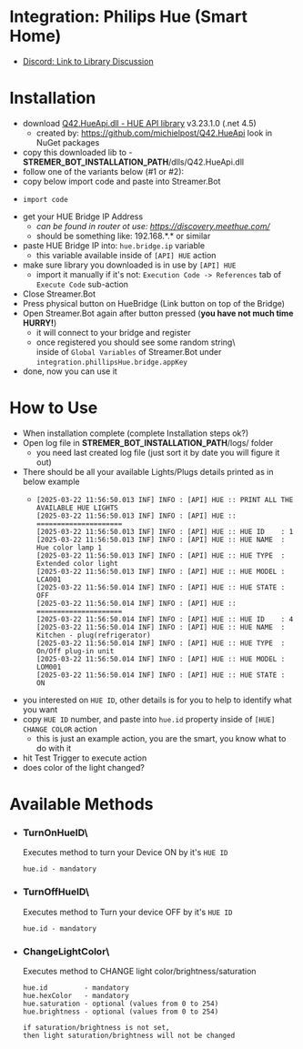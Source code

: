 ﻿# Integration: Philips Hue (Smart Home)

- [Discord: Link to Library Discussion](https://discord.com/channels/834650675224248362/1295383440291659776)

# Installation
- download [Q42.HueApi.dll - HUE API library](./lib/Q42.HueApi.dll) v3.23.1.0 (.net 4.5)
  - created by: https://github.com/michielpost/Q42.HueApi look in NuGet packages
- copy this downloaded lib to - **STREMER_BOT_INSTALLATION_PATH**/dlls/Q42.HueApi.dll
- follow one of the variants below (#1 or #2):
- copy below import code and paste into Streamer.Bot 
- ```text
  import code
  ```
- get your HUE Bridge IP Address 
  - *can be found in router ot use: https://discovery.meethue.com/*
  - should be something like: 192.168.\*.\* or similar
- paste HUE Bridge IP into: `hue.bridge.ip` variable
  - this variable available inside of `[API] HUE` action
- make sure library you downloaded is in use by `[API] HUE`
  - import it manually if it's not: `Execution Code -> References` tab of `Execute Code` sub-action
- Close Streamer.Bot 
- Press physical button on HueBridge (Link button on top of the Bridge)
- Open Streamer.Bot again after button pressed (**you have not much time HURRY!**)
  - it will connect to your bridge and register
  - once registered you should see some random string\  
    inside of `Global Variables` of Streamer.Bot under `integration.phillipsHue.bridge.appKey`
- done, now you can use it

# How to Use
- When installation complete (complete Installation steps ok?)
- Open log file in **STREMER_BOT_INSTALLATION_PATH**/logs/ folder
  - you need last created log file (just sort it by date you will figure it out)
- There should be all your available Lights/Plugs details printed as in below example
  - ```text
    [2025-03-22 11:56:50.013 INF] INFO : [API] HUE :: PRINT ALL THE AVAILABLE HUE LIGHTS
    [2025-03-22 11:56:50.013 INF] INFO : [API] HUE :: =====================
    [2025-03-22 11:56:50.013 INF] INFO : [API] HUE :: HUE ID    : 1
    [2025-03-22 11:56:50.013 INF] INFO : [API] HUE :: HUE NAME  : Hue color lamp 1
    [2025-03-22 11:56:50.013 INF] INFO : [API] HUE :: HUE TYPE  : Extended color light
    [2025-03-22 11:56:50.013 INF] INFO : [API] HUE :: HUE MODEL : LCA001
    [2025-03-22 11:56:50.014 INF] INFO : [API] HUE :: HUE STATE : OFF
    [2025-03-22 11:56:50.014 INF] INFO : [API] HUE :: =====================
    [2025-03-22 11:56:50.014 INF] INFO : [API] HUE :: HUE ID    : 4
    [2025-03-22 11:56:50.014 INF] INFO : [API] HUE :: HUE NAME  : Kitchen - plug(refrigerator)
    [2025-03-22 11:56:50.014 INF] INFO : [API] HUE :: HUE TYPE  : On/Off plug-in unit
    [2025-03-22 11:56:50.014 INF] INFO : [API] HUE :: HUE MODEL : LOM001
    [2025-03-22 11:56:50.014 INF] INFO : [API] HUE :: HUE STATE : ON
    ``` 
- you interested on `HUE ID`, other details is for you to help to identify what you want
- copy `HUE ID` number, and paste into `hue.id` property inside of `[HUE] CHANGE COLOR` action
  - this is just an example action, you are the smart, you know what to do with it
- hit Test Trigger to execute action
- does color of the light changed?

# Available Methods
- ### TurnOnHueID\ 
  Executes method to turn your Device ON by it's `HUE ID`
  ```text
  hue.id - mandatory
  ```
- ### TurnOffHueID\ 
  Executes method to Turn your device OFF by it's `HUE ID`
  ```text
  hue.id - mandatory
  ```
- ### ChangeLightColor\ 
  Executes method to CHANGE light color/brightness/saturation
  ```text
  hue.id         - mandatory
  hue.hexColor   - mandatory
  hue.saturation - optional (values from 0 to 254)
  hue.brightness - optional (values from 0 to 254)
  
  if saturation/brightness is not set, 
  then light saturation/brightness will not be changed 
  ```